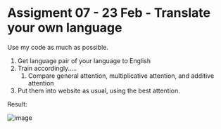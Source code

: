 # Assigment 07 - 23 Feb - Translate your own language

Use my code as much as possible.

1. Get language pair of your language to English
2. Train accordingly.....
    1. Compare general attention, multiplicative attention, and additive attention
3. Put them into website as usual, using the best attention.

Result: 

![image](https://user-images.githubusercontent.com/74288640/223367342-8cb479b5-dc6e-42e5-9cda-54b04c804d91.png)





